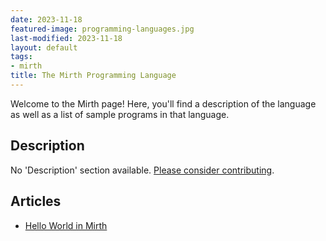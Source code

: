 ```yaml
---
date: 2023-11-18
featured-image: programming-languages.jpg
last-modified: 2023-11-18
layout: default
tags:
- mirth
title: The Mirth Programming Language
---
```


Welcome to the Mirth page! Here, you'll find a description of the language as well as a list of sample programs in that language.

## Description

No 'Description' section available. [Please consider contributing](https://github.com/TheRenegadeCoder/sample-programs-website).

## Articles

- [Hello World in Mirth](https://sampleprograms.io/projects/hello-world/mirth)